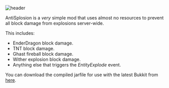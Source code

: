 ![header][]

AntiSplosion is a _very_ simple mod that uses almost no resources to prevent all block damage from explosions server-wide.

This includes:

- EnderDragon block damage.
- TNT block damage.
- Ghast fireball block damage.
- Wither explosion block damage.
- Anything else that triggers the _EntityExplode_ event.

You can download the compiled jarfile for use with the latest Bukkit from [here][bukkitdev].

[header]: http://kdude63.com/files/bukkitplugins/AntiSplosion/images/antisplosion.png
[bukkitdev]: http://dev.bukkit.org/server-mods/antisplosion
